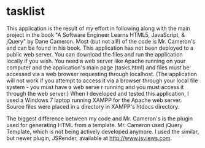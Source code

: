 # tasklist

This application is the result of my effort in following along with the main project in the book "A Software Engineer Learns HTML5, JavaScript, & jQuery" by Dane Cameron. Most (but not all!) of the code is Mr. Cameron's and can be found in his book.  This application has not been deployed to a public web server. You can download the files and run the application locally if you wish. You need a web server like Apache running on your computer and the application's main page (tasks.html) and files must be accessed via a web browser requesting through localhost. (The application will not work if you attempt to access it via a browser through your local file system - you must have a web serve r running and you must access it through the web server.)  When I developed and tested this application, I used a Windows 7 laptop running XAMPP for the Apache web server. Source files were placed in a directory in XAMPP's htdocs directory.

The biggest difference between my code and Mr. Cameron's is the plugin used for generating HTML from a template. Mr. Cameron used jQuery Template, which is not being actively developed anymore. I used the similar, but newer plugin, JSRender, available at http://www.jsviews.com.
